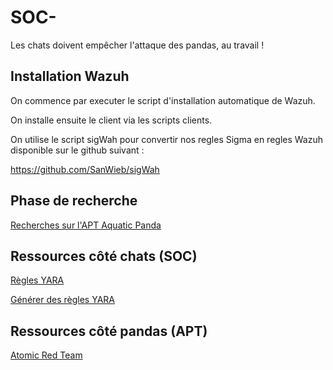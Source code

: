 # SOC-
Les chats doivent empêcher l'attaque des pandas, au travail !

## Installation Wazuh

On commence par executer le script d'installation automatique de Wazuh.

On installe ensuite le client via les scripts clients.

On utilise le script sigWah pour convertir nos regles Sigma en regles Wazuh disponible sur le github suivant :

https://github.com/SanWieb/sigWah

## Phase de recherche 
[Recherches sur l'APT Aquatic Panda](https://docs.google.com/document/d/1Rhbmiecq1dBvk9-rk8XGxEKZDekC7NUwaSPrBRcon6U/edit)



## Ressources côté chats (SOC)

[Règles YARA](https://github.com/Neo23x0/Loki)

[Générer des règles YARA](https://github.com/Neo23x0/yarGen)


## Ressources côté pandas (APT)

[Atomic Red Team](https://github.com/redcanaryco/atomic-red-team)
